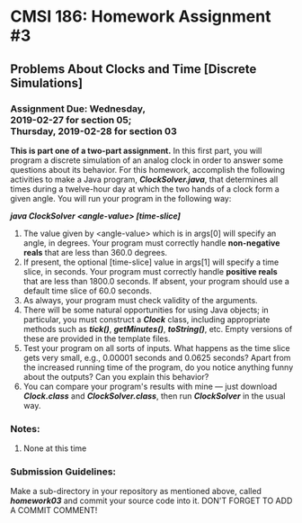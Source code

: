 # CMSI 186: Homework Assignment #3
## Problems About Clocks and Time [Discrete Simulations]
### Assignment Due: Wednesday,<br />2019-02-27 for section 05;<br />Thursday, 2019-02-28 for section 03
**This is part one of a two-part assignment.** In this first part, you will program a discrete simulation of an analog clock in order to answer some questions about its behavior.  For this homework, accomplish the following activities to make a Java program, **_ClockSolver.java_**, that determines all times during a twelve-hour day at which the two hands of a clock form a given angle.  You will run your program in the following way:

   **_java ClockSolver &lt;angle-value&gt; [time-slice]_**

1. The value given by &lt;angle-value&gt; which is in args[0] will specify an angle, in degrees. Your program must correctly handle **non-negative reals** that are less than 360.0 degrees.
1. If present, the optional [time-slice] value in args[1] will specify a time slice, in seconds. Your program must correctly handle **positive reals** that are less than 1800.0 seconds. If absent, your program should use a default time slice of 60.0 seconds.
1. As always, your program must check validity of the arguments.
1. There will be some natural opportunities for using Java objects; in particular, you must construct a **_Clock_** class, including appropriate methods such as **_tick()_**, **_getMinutes()_**, **_toString()_**, etc.  Empty versions of these are provided in the template files.
1. Test your program on all sorts of inputs.  What happens as the time slice gets very small, e.g., 0.00001 seconds and 0.0625 seconds?  Apart from the increased running time of the program, do you notice anything funny about the outputs?  Can you explain this behavior?
1. You can compare your program's results with mine — just download **_Clock.class_** and **_ClockSolver.class_**, then run **_ClockSolver_** in the usual way.

### Notes:

1. None at this time

### Submission Guidelines:
Make a sub-directory in your repository as mentioned above, called **_homework03_** and commit your source code into it. DON'T FORGET TO ADD A COMMIT COMMENT!
